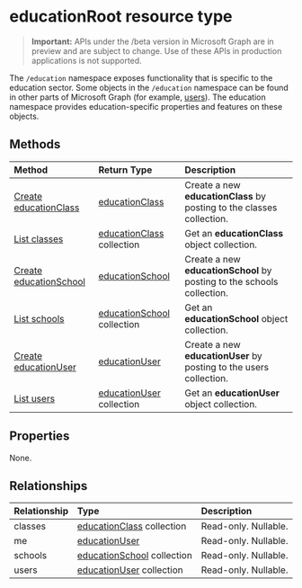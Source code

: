 # educationRoot resource type

> **Important:** APIs under the /beta version in Microsoft Graph are in preview and are subject to change. Use of these APIs in production applications is not supported.

The `/education` namespace exposes functionality that is specific to the education sector. 
Some objects in the `/education` namespace can be found in other parts of Microsoft Graph (for example, [users](user.md)). The education namespace provides education-specific properties and features on these objects.

## Methods

| Method		   | Return Type	|Description|
|:---------------|:--------|:----------|
|[Create educationClass](../api/educationroot_post_classes.md) |[educationClass](educationclass.md)| Create a new **educationClass** by posting to the classes collection.|
|[List classes](../api/educationroot_list_classes.md) |[educationClass](educationclass.md) collection| Get an **educationClass** object collection.|
|[Create educationSchool](../api/educationroot_post_schools.md) |[educationSchool](educationschool.md)| Create a new **educationSchool** by posting to the schools collection.|
|[List schools](../api/educationroot_list_schools.md) |[educationSchool](educationschool.md) collection| Get an **educationSchool** object collection.|
|[Create educationUser](../api/educationroot_post_users.md) |[educationUser](educationuser.md)| Create a new **educationUser** by posting to the users collection.|
|[List users](../api/educationroot_list_users.md) |[educationUser](educationuser.md) collection| Get an **educationUser** object collection.|

## Properties
None.

## Relationships
| Relationship | Type	|Description|
|:---------------|:--------|:----------|
|classes|[educationClass](educationclass.md) collection| Read-only. Nullable.|
|me|[educationUser](educationuser.md)| Read-only. Nullable.|
|schools|[educationSchool](educationschool.md) collection| Read-only. Nullable.|
|users|[educationUser](educationuser.md) collection| Read-only. Nullable.|

<!-- uuid: 8fcb5dbc-d5aa-4681-8e31-b001d5168d79
2015-10-25 14:57:30 UTC -->
<!-- {
  "type": "#page.annotation",
  "description": "educationRoot resource",
  "keywords": "",
  "section": "documentation",
  "tocPath": ""
}-->